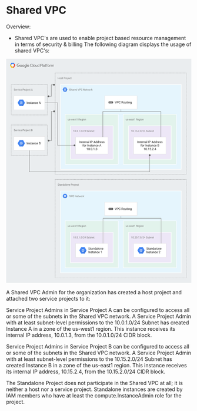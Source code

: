 # Shared VPC

Overview:

- Shared VPC's are used to enable project based resource management in terms of security & billing
  The following diagram displays the usage of shared VPC's:

![shared-vpc](shared-vpc-example-concepts.svg)

A Shared VPC Admin for the organization has created a host project and attached two service projects to it:

Service Project Admins in Service Project A can be configured to access all or some of the subnets in the Shared VPC network. A Service Project Admin with at least subnet-level permissions to the 10.0.1.0/24 Subnet has created Instance A in a zone of the us-west1 region. This instance receives its internal IP address, 10.0.1.3, from the 10.0.1.0/24 CIDR block.

Service Project Admins in Service Project B can be configured to access all or some of the subnets in the Shared VPC network. A Service Project Admin with at least subnet-level permissions to the 10.15.2.0/24 Subnet has created Instance B in a zone of the us-east1 region. This instance receives its internal IP address, 10.15.2.4, from the 10.15.2.0/24 CIDR block.

The Standalone Project does not participate in the Shared VPC at all; it is neither a host nor a service project. Standalone instances are created by IAM members who have at least the compute.InstanceAdmin role for the project.
